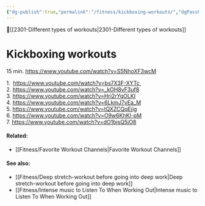 ```yaml
---
{"dg-publish":true,"permalink":"/fitness/kickboxing-workouts/","dgPassFrontmatter":true,"created":"","updated":""}
---
```


🔺[[2301-Different types of workouts\|2301-Different types of workouts]]

# Kickboxing workouts

15 min. https://www.youtube.com/watch?v=S5NhoXF3wcM

1.  https://www.youtube.com/watch?v=bs7X3F-XYTc 
2. https://www.youtube.com/watch?v=_kOH8vF3uf8
3. https://www.youtube.com/watch?v=Hri2rYgOLKI
4. https://www.youtube.com/watch?v=6LkmJ7vEa_M
5. https://www.youtube.com/watch?v=tQXZCQqEjig
6. https://www.youtube.com/watch?v=O9w6KhKI-pM
7. https://www.youtube.com/watch?v=dO1bjsQ5jO8


#### Related: 
- [[Fitness/Favorite Workout Channels\|Favorite Workout Channels]] 

#### See also: 
- [[Fitness/Deep stretch-workout before going into deep work\|Deep stretch-workout before going into deep work]] 
- [[Fitness/Intense music to Listen To When Working Out\|Intense music to Listen To When Working Out]]